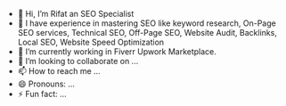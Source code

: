 - 👋 Hi, I’m Rifat an SEO Specialist
- 👀 I have experience in mastering SEO like keyword research, On-Page SEO services, Technical SEO, Off-Page SEO, Website Audit, Backlinks, Local SEO, Website Speed Optimization 
- 🌱 I’m currently working in Fiverr Upwork Marketplace.
- 💞️ I’m looking to collaborate on ...
- 📫 How to reach me ...
- 😄 Pronouns: ...
- ⚡ Fun fact: ...

<!---
seo4ranking/seo4ranking is a ✨ special ✨ repository because its `README.md` (this file) appears on your GitHub profile.
You can click the Preview link to take a look at your changes.
--->
